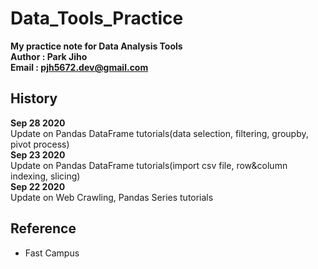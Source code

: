 # Data_Tools_Practice   

**My practice note for Data Analysis Tools**  
**Author : Park Jiho**  
**Email : pjh5672.dev@gmail.com**   

## History  
**Sep 28 2020**  
Update on Pandas DataFrame tutorials(data selection, filtering, groupby, pivot process)   
**Sep 23 2020**  
Update on Pandas DataFrame tutorials(import csv file, row&column indexing, slicing)  
**Sep 22 2020**  
Update on Web Crawling, Pandas Series tutorials  


## Reference
 - Fast Campus